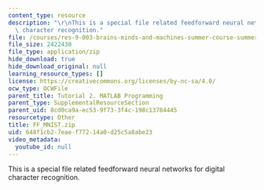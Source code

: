 ```yaml
---
content_type: resource
description: "\r\nThis is a special file related feedforward neural networks for digital\
  \ character recognition."
file: /courses/res-9-003-brains-minds-and-machines-summer-course-summer-2015/648f1cb27eaef77214a0d25c5a8abe23_FF_MNIST.zip
file_size: 2422430
file_type: application/zip
hide_download: true
hide_download_original: null
learning_resource_types: []
license: https://creativecommons.org/licenses/by-nc-sa/4.0/
ocw_type: OCWFile
parent_title: Tutorial 2. MATLAB Programming
parent_type: SupplementalResourceSection
parent_uid: 8cd0ca9a-ec53-9f73-3f4c-198c13784445
resourcetype: Other
title: FF_MNIST.zip
uid: 648f1cb2-7eae-f772-14a0-d25c5a8abe23
video_metadata:
  youtube_id: null
---
```


This is a special file related feedforward neural networks for digital character recognition.